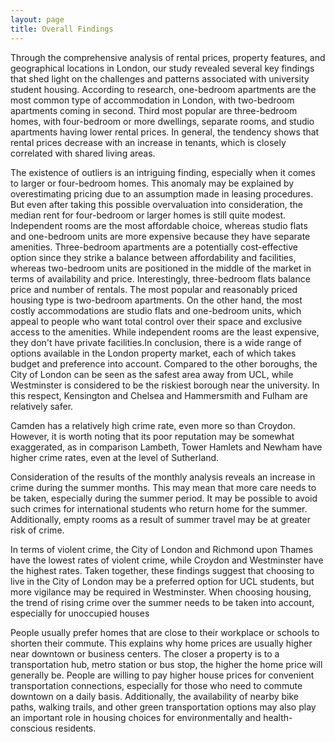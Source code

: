 ```yaml
---
layout: page
title: Overall Findings
---
```

Through the comprehensive analysis of rental prices, property features, and geographical locations in London, our study revealed several key findings that shed light on the challenges and patterns associated with university student housing.
According to research, one-bedroom apartments are the most common type of accommodation in London, with two-bedroom apartments coming in second. Third most popular are three-bedroom homes, with four-bedroom or more dwellings, separate rooms, and studio apartments having lower rental prices. In general, the tendency shows that rental prices decrease with an increase in tenants, which is closely correlated with shared living areas.

The existence of outliers is an intriguing finding, especially when it comes to larger or four-bedroom homes. This anomaly may be explained by overestimating pricing due to an assumption made in leasing procedures. But even after taking this possible overvaluation into consideration, the median rent for four-bedroom or larger homes is still quite modest.
Independent rooms are the most affordable choice, whereas studio flats and one-bedroom units are more expensive because they have separate amenities. Three-bedroom apartments are a potentially cost-effective option since they strike a balance between affordability and facilities, whereas two-bedroom units are positioned in the middle of the market in terms of availability and price. Interestingly, three-bedroom flats balance price and number of rentals.
The most popular and reasonably priced housing type is two-bedroom apartments. On the other hand, the most costly accommodations are studio flats and one-bedroom units, which appeal to people who want total control over their space and exclusive access to the amenities. While independent rooms are the least expensive, they don't have private facilities.In conclusion, there is a wide range of options available in the London property market, each of which takes budget and preference into account.
Compared to the other boroughs, the City of London can be seen as the safest area away from UCL, while Westminster is considered to be the riskiest borough near the university. In this respect, Kensington and Chelsea and Hammersmith and Fulham are relatively safer.

Camden has a relatively high crime rate, even more so than Croydon. However, it is worth noting that its poor reputation may be somewhat exaggerated, as in comparison Lambeth, Tower Hamlets and Newham have higher crime rates, even at the level of Sutherland.

Consideration of the results of the monthly analysis reveals an increase in crime during the summer months. This may mean that more care needs to be taken, especially during the summer period. It may be possible to avoid such crimes for international students who return home for the summer. Additionally, empty rooms as a result of summer travel may be at greater risk of crime.

In terms of violent crime, the City of London and Richmond upon Thames have the lowest rates of violent crime, while Croydon and Westminster have the highest rates. Taken together, these findings suggest that choosing to live in the City of London may be a preferred option for UCL students, but more vigilance may be required in Westminster. When choosing housing, the trend of rising crime over the summer needs to be taken into account, especially for unoccupied houses

People usually prefer homes that are close to their workplace or schools to shorten their commute. This explains why home prices are usually higher near downtown or business centers. The closer a property is to a transportation hub, metro station or bus stop, the higher the home price will generally be. People are willing to pay higher house prices for convenient transportation connections, especially for those who need to commute downtown on a daily basis. Additionally, the availability of nearby bike paths, walking trails, and other green transportation options may also play an important role in housing choices for environmentally and health-conscious residents.
